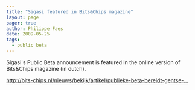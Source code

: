 ```yaml
---
title: "Sigasi featured in Bits&Chips magazine"
layout: page 
pager: true
author: Philippe Faes
date: 2009-05-25
tags: 
  - public beta
---
```

<div class="content">
<p>Sigasi's Public Beta announcement is featured in the online version of Bits&amp;Chips magazine (in dutch).</p><p><a href="http://bits-chips.nl/nieuws/bekijk/artikel/publieke-beta-bereidt-gentse-vhdl-ide-voor-op-markt.html" title="http://bits-chips.nl/nieuws/bekijk/artikel/publieke-beta-bereidt-gentse-vhdl-ide-voor-op-markt.html" class="elf-external elf-icon">http://bits-chips.nl/nieuws/bekijk/artikel/publieke-beta-bereidt-gentse-...</a></p>  </div>

